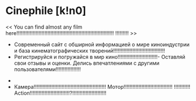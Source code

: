   # Сinephile [k!n0]
<< You can find almost any film here!!!!!!!!!!!!!!!!!!!!!!!!!!!!!!!!!!!!!!!!!!!!!!!!!!!!!!!!!!!!!!!!!! !!!!!!!!! >>

- Современный сайт с обширной информацией о мире киноиндустрии и база кинематографических творений!!!!!!!!!!!!!!!!!!!!!!!!!!!!!!!!!!!
- Регистрируйся и погружайся в мир кино!!!!!!!!!!!!!!!!!!!!!!!!!!!- Оставляй свои отзывы и оценки. Делись впечатлениями с другими пользователями!!!!!!!!!!!!!!!!!
*
* Камера!!!!!!!!!!!!!!!!!!!!!!!!!!!!!!!!!!!!!!!!!!!!!!!!! Мотор!!!!!!!!!!!!!!!!!!!!!!!!!!!!!!!!! !!!!!!!!!!! Action!!!!!!!!!!!!!!!!!!!!!!!!!!!?!!!!!!!!!!!!!!!!!!!!!!!
